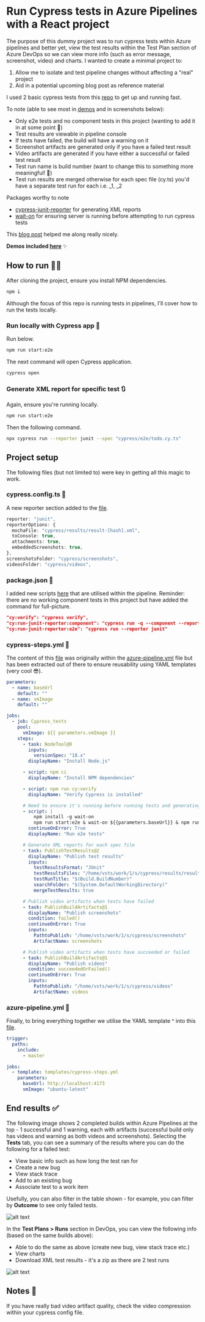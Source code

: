 # Run Cypress tests in Azure Pipelines with a React project

The purpose of this dummy project was to run cypress tests within Azure pipelines and better yet, view the test results within the Test Plan section of Azure DevOps so we can view more info (such as error message, screenshot, video) and charts. I wanted to create a minimal project to:

1. Allow me to isolate and test pipeline changes without affecting a "real" project
2. Aid in a potential upcoming blog post as reference material

I used 2 basic cypress tests from this [repo](https://github.com/cypress-io/cypress-example-kitchensink) to get up and running fast.

To note (able to see most in [demos](demos.md) and in screenshots below):

* Only e2e tests and no component tests in this project (wanting to add it in at some point 🔮)
* Test results are viewable in pipeline console
* If tests have failed, the build will have a warning on it
* Screenshot artifacts are generated only if you have a failed test result
* Video artifacts are generated if you have either a successful or failed test result
* Test run name is build number (want to change this to something more meaningful! 🤔)
* Test run results are merged otherwise for each spec file (cy.ts) you'd have a separate test run for each i.e. _1, _2

Packages worthy to note

* [cypress-junit-reporter](https://www.npmjs.com/package/cypress-junit-reporter) for generating XML reports
* [wait-on](https://www.npmjs.com/package/wait-on) for ensuring server is running before attempting to run cypress tests

This [blog post](https://www.edgewordstraining.co.uk/2021/02/04/cypress-yaml-pipeline-in-azure-devops/) helped me along really nicely.

**Demos included [here](demos.md)** ✨

## How to run 🏃‍♀️

After cloning the project, ensure you install NPM dependencies.

```sh
npm i
```

Although the focus of this repo is running tests in pipelines, I'll cover how to run the tests locally.

### Run locally with Cypress app 📍

Run below.

```sh
npm run start:e2e
```

The next command will open Cypress application.

```sh
cypress open
```

### Generate XML report for specific test 🔃

Again, ensure you're running locally.

```sh
npm run start:e2e
```

Then the following command.

```sh
npx cypress run --reporter junit --spec "cypress/e2e/todo.cy.ts"
```

## Project setup

The following files (but not limited to) were key in getting all this magic to work.

### cypress.config.ts 📄

A new reporter section added to the [file](https://github.com/lornasw93/react-vite-cypress-azure-ts/blob/master/cypress.config.ts).

```ts
reporter: "junit",
reporterOptions: {
  mochaFile: "cypress/results/result-[hash].xml",
  toConsole: true,
  attachments: true,
  embeddedScreenshots: true,
},
screenshotsFolder: "cypress/screenshots",
videosFolder: "cypress/videos",
```

### package.json 📄

I added new scripts [here](https://github.com/lornasw93/react-vite-cypress-azure-ts/blob/master/package.json) that are utilised within the pipeline. Reminder: there are no working component tests in this project but have added the command for full-picture.

```json
"cy:verify": "cypress verify",
"cy:run-junit-reporter:component": "cypress run -q --component --reporter junit",
"cy:run-junit-reporter:e2e": "cypress run --reporter junit"
```

### cypress-steps.yml 📄

The content of this [file](https://github.com/lornasw93/react-vite-cypress-azure-ts/blob/master/templates/cypress-steps.yml) was originally within the [azure-pipeline.yml](https://github.com/lornasw93/react-vite-cypress-azure-ts/blob/master/azure-pipeline.yml) file but has been extracted out of there to ensure reusability using YAML templates (very cool 😎).

```yaml
parameters:
  - name: baseUrl
    default: ""
  - name: vmImage
    default: ""

jobs:
  - job: Cypress_tests
    pool:
      vmImage: ${{ parameters.vmImage }}
    steps:
      - task: NodeTool@0
        inputs:
          versionSpec: "18.x"
        displayName: "Install Node.js"

      - script: npm ci
        displayName: "Install NPM dependencies"

      - script: npm run cy:verify
        displayName: "Verify Cypress is installed"

      # Need to ensure it's running before running tests and generating a report
      - script: |
          npm install -g wait-on
          npm run start:e2e & wait-on ${{parameters.baseUrl}} & npm run cy:run-junit-reporter:e2e
        continueOnError: True
        displayName: "Run e2e tests"

      # Generate XML reports for each spec file
      - task: PublishTestResults@2
        displayName: "Publish test results"
        inputs:
          testResultsFormat: "JUnit"
          testResultsFiles: "/home/vsts/work/1/s/cypress/results/result-*.xml"
          testRunTitle: "$(Build.BuildNumber)"
          searchFolder: "$(System.DefaultWorkingDirectory)"
          mergeTestResults: true

      # Publish video artifacts when tests have failed
      - task: PublishBuildArtifacts@1
        displayName: "Publish screenshots"
        condition: failed()
        continueOnError: True
        inputs:
          PathtoPublish: "/home/vsts/work/1/s/cypress/screenshots"
          ArtifactName: screenshots

      # Publish video artifacts when tests have succeeded or failed
      - task: PublishBuildArtifacts@1
        displayName: "Publish videos"
        condition: succeededOrFailed()
        continueOnError: True
        inputs:
          PathtoPublish: "/home/vsts/work/1/s/cypress/videos"
          ArtifactName: videos
```

### azure-pipeline.yml 📄

Finally, to bring everything together we utilise the YAML template ^ into this [file](https://github.com/lornasw93/react-vite-cypress-azure-ts/blob/master/azure-pipeline.yml).

```yaml
trigger:
  paths:
    include:
      - master

jobs:
  - template: templates/cypress-steps.yml
    parameters:
      baseUrl: http://localhost:4173
      vmImage: "ubuntu-latest"
```

## End results ✅

The following image shows 2 completed builds within Azure Pipelines at the top - 1 successful and 1 warning, each with artifacts (successful build only has videos and warning as both videos and screenshots). Selecting the **Tests** tab, you can see a summary of the results where you can do the following for a failed test:

* View basic info such as how long the test ran for
* Create a new bug
* View stack trace
* Add to an existing bug
* Associate test to a work item

Usefully, you can also filter in the table shown - for example, you can filter by **Outcome** to see only failed tests.

![alt text](/assets/demo/pipeline%20results.png)

In the **Test Plans > Runs** section in DevOps, you can view the following info (based on the same builds above):

* Able to do the same as above (create new bug, view stack trace etc.)
* View charts
* Download XML test results - it's a zip as there are 2 test runs

![alt text](/assets/demo/test%20runs.png)

## Notes 📝

If you have really bad video artifact quality, check the video compression within your cypress config file.
